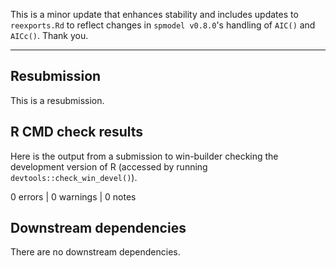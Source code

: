This is a minor update that enhances stability and includes updates to `reexports.Rd`
to reflect changes in `spmodel v0.8.0`'s handling of `AIC()` and `AICc()`. Thank you.

-------

## Resubmission

This is a resubmission.

## R CMD check results

Here is the output from a submission to win-builder checking the 
development version of R (accessed by running `devtools::check_win_devel()`). 

0 errors | 0 warnings | 0 notes

## Downstream dependencies

There are no downstream dependencies.
